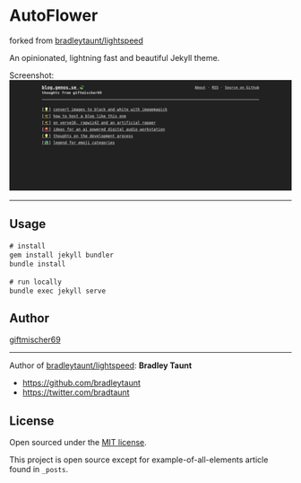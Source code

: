 # AutoFlower

forked from [bradleytaunt/lightspeed](https://github.com/bradleytaunt/lightspeed)

An opinionated, lightning fast and beautiful Jekyll theme.

Screenshot:
![Screenshot](screenshot.jpg)

-----

## Usage

````shell
# install
gem install jekyll bundler
bundle install

# run locally
bundle exec jekyll serve
````

## Author

[giftmischer69](https://github.com/giftmischer69/lightning)

<hr>

Author of [bradleytaunt/lightspeed](https://github.com/bradleytaunt/lightspeed):
**Bradley Taunt**
- <https://github.com/bradleytaunt>
- <https://twitter.com/bradtaunt>


## License

Open sourced under the [MIT license](LICENSE.md).

This project is open source except for example-of-all-elements article found in `_posts`.
